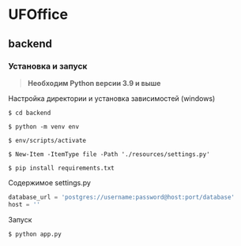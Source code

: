 # UFOffice

## backend

### Установка и запуск

>  **Необходим Python версии 3.9 и выше**

Настройка директории и установка зависимостей (windows)

```console
$ cd backend

$ python -m venv env

$ env/scripts/activate

$ New-Item -ItemType file -Path './resources/settings.py'

$ pip install requirements.txt
```

Содержимое settings.py
```python
database_url = 'postgres://username:password@host:port/database'
host = ''

```

Запуск 
```console  
$ python app.py   
```

